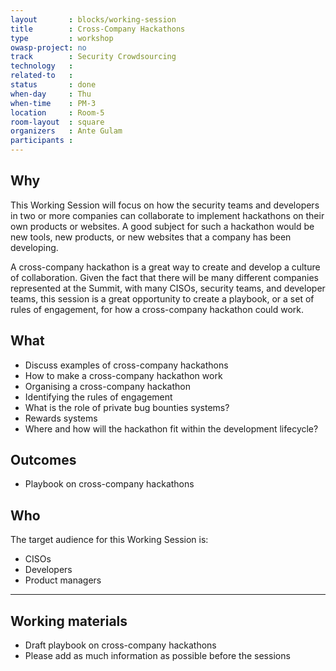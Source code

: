```yaml
---
layout       : blocks/working-session
title        : Cross-Company Hackathons
type         : workshop
owasp-project: no
track        : Security Crowdsourcing
technology   :
related-to   :
status       : done
when-day     : Thu
when-time    : PM-3
location     : Room-5
room-layout  : square
organizers   : Ante Gulam
participants :
---
```



## Why

This Working Session will focus on how the security teams and developers in two or more companies can collaborate to implement hackathons on their own products or websites. A good subject for such a hackathon would be new tools, new products, or new websites that a company has been developing. 

A cross-company hackathon is a great way to create and develop a culture of collaboration. Given the fact that there will be many different companies represented at the Summit, with many CISOs, security teams, and developer teams, this session is a great opportunity to create a playbook, or a set of rules of engagement, for how a cross-company hackathon could work. 

## What

- Discuss examples of cross-company hackathons 
-	How to make a cross-company hackathon work
-	Organising a cross-company hackathon
-	Identifying the rules of engagement 
- What is the role of private bug bounties systems?
- Rewards systems
-	Where and how will the hackathon fit within the development lifecycle?

## Outcomes 

- Playbook on cross-company hackathons

## Who

The target audience for this Working Session is:

-	CISOs
-	Developers
-	Product managers

--- 

## Working materials

- Draft playbook on cross-company hackathons
- Please add as much information as possible before the sessions



